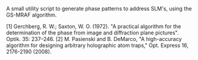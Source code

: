 A small utility script to generate phase patterns to address SLM's, using the GS-MRAF algorithm. 

[1] Gerchberg, R. W.; Saxton, W. O. (1972). "A practical algorithm for the determination of the phase from image and diffraction plane pictures". Optik. 35: 237–246.
[2] M. Pasienski and B. DeMarco, "A high-accuracy algorithm for designing arbitrary holographic atom traps," Opt. Express  16, 2176-2190 (2008).
